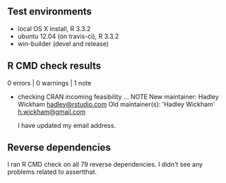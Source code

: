 ## Test environments
* local OS X install, R 3.3.2
* ubuntu 12.04 (on travis-ci), R 3.3.2
* win-builder (devel and release)

## R CMD check results

0 errors | 0 warnings | 1 note

* checking CRAN incoming feasibility ... NOTE
  New maintainer:
    Hadley Wickham <hadley@rstudio.com>
  Old maintainer(s):
    'Hadley Wickham' <h.wickham@gmail.com>
    
  I have updated my email address.

## Reverse dependencies

I ran R CMD check on all 79 reverse dependencies. I didn't see any problems related to assertthat.